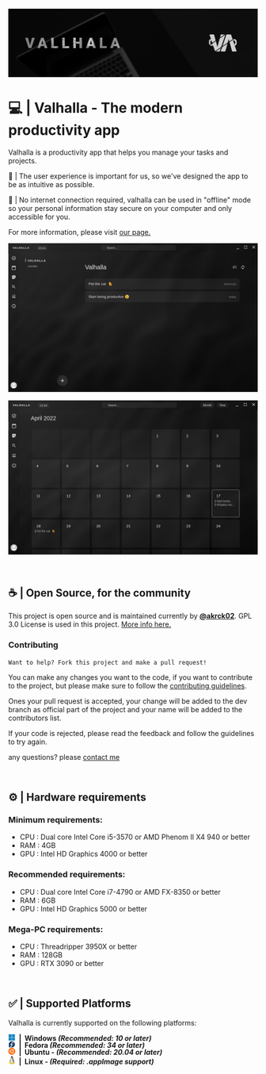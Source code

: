 ![Banner](./readme/Banner.png)

# 💻 | Valhalla - The modern productivity app 
Valhalla is a productivity app that helps you manage your tasks and projects.

💙 | The user experience is important for us, so we've designed the app to be as intuitive as possible.

🔐 | No internet connection required, valhalla can be used in "offline" mode so your personal information stay secure on your computer and only accessible for you. 


For more information, please visit [our page.](https://akrck02.github.io/#/software/Vallhalla)

![Banner](./readme/Screenshot1.png)

![Banner](./readme/Screenshot2.png)

<br>

## ☕️ | Open Source, for the community 

This project is open source and is maintained currently by [**@akrck02**](https://github.com/akrck02). GPL 3.0 License is used in this project. [More info here.](./LICENSE)

### Contributing
    Want to help? Fork this project and make a pull request! 

You can make any changes you want to the code, if you want to contribute to the project, but please make sure to follow the [contributing guidelines](CONTRIBUTING.md).

Ones your pull request is accepted, your change will be added to the dev branch as official part of the project and your name will be added to the contributors list.


If your code is rejected, please read the feedback and follow the guidelines to try again.

any questions? please [contact me](mailto:akrck02@gmail.com)

<br>

## ⚙️ | Hardware requirements

### Minimum requirements:
- CPU : Dual core Intel Core i5-3570 or AMD Phenom II X4 940 or better
- RAM : 4GB
- GPU : Intel HD Graphics 4000 or better

### Recommended requirements:
- CPU : Dual core Intel Core i7-4790 or AMD FX-8350 or better
- RAM : 6GB
- GPU : Intel HD Graphics 5000 or better

### Mega-PC requirements:
- CPU : Threadripper 3950X or better
- RAM : 128GB
- GPU : RTX 3090 or better

<br>

## ✅ | Supported Platforms 

Valhalla is currently supported on the following platforms:

<div style="font-size: 1.2em display:flex; height:1em; justify-content:center; align-items: center;">
    <img style="width: 1em; height: 1em;" src="./readme/microsoft_logo.png" alt="Microsoft logo" > 
    <b> &nbsp;|&nbsp; Windows <i>(Recommended: 10 or later)</i></b>
</div>

<div style="font-size: 1.2em display:flex; height:1em;    justify-content:center; align-items: center;">
    <img style="width: 1em; height: 1em;" src="./readme/fedora_logo.png" alt="Fedora logo" > 
    <b> &nbsp;|&nbsp; Fedora  <i>(Recommended: 34 or later)</i></b>
</div>

<div style="font-size: 1.2em display:flex;   justify-content:center; align-items: center;">
    <img style="width: 1em; height: 1em;" src="./readme/ubuntu_logo.png" alt="Ubuntu logo" > 
    <b> &nbsp;|&nbsp; Ubuntu -  <i>(Recommended: 20.04 or later)</i></b>
</div>

<div style="font-size: 1.2em display:flex;   justify-content:center; align-items: center;">
    <img style="width: 1em; height: 1rem;" src="./readme/linux_logo.png" alt="Linux logo" > 
    <b> &nbsp;|&nbsp; Linux -  <i>(Required: .appImage support)</i></b>
</div>




